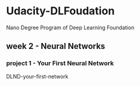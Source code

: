 # Udacity-DLFoudation
Nano Degree Program of Deep Learning Foundation

## week 2 - Neural Networks

### project 1 - Your First Neural Network

DLND-your-first-network


